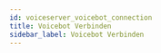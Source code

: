 ```yaml
---
id: voiceserver_voicebot_connection
title: Voicebot Verbinden
sidebar_label: Voicebot Verbinden
---
```

